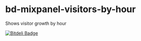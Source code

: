 bd-mixpanel-visitors-by-hour
============================

Shows visitor growth by hour

[![Bitdeli Badge](https://d2weczhvl823v0.cloudfront.net/bitdeli/bd-mixpanel-visitors-by-hour/trend.png)](https://bitdeli.com/free "Bitdeli Badge")


